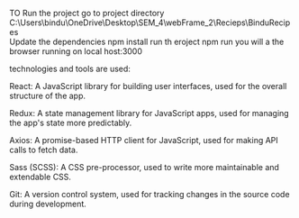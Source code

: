 TO Run the project go to project directory C:\Users\bindu\OneDrive\Desktop\SEM_4\webFrame_2\Recieps\BinduRecipes  
Update the dependencies npm install
run th eroject npm run 
 you will a the browser running on local host:3000


technologies and tools are used:

React: A JavaScript library for building user interfaces, used for the overall structure of the app.

Redux: A state management library for JavaScript apps, used for managing the app's state more predictably.

Axios: A promise-based HTTP client for JavaScript, used for making API calls to fetch data.

Sass (SCSS): A CSS pre-processor, used to write more maintainable and extendable CSS.

Git: A version control system, used for tracking changes in the source code during development.
